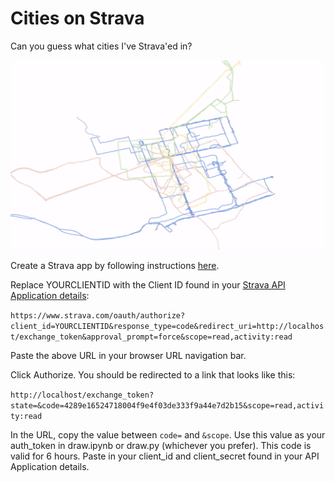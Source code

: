 # Cities on Strava

Can you guess what cities I've Strava'ed in?

![Image](drawing.gif)

Create a Strava app by following instructions [here](https://developers.strava.com/docs/getting-started/#account).

Replace YOURCLIENTID with the Client ID found in your [Strava API Application details](https://www.strava.com/settings/api): 

`https://www.strava.com/oauth/authorize?client_id=YOURCLIENTID&response_type=code&redirect_uri=http://localhost/exchange_token&approval_prompt=force&scope=read,activity:read`

Paste the above URL in your browser URL navigation bar.

Click Authorize. You should be redirected to a link that looks like this: 

`http://localhost/exchange_token?state=&code=4289e16524718004f9e4f03de333f9a44e7d2b15&scope=read,activity:read`

In the URL, copy the value between `code=` and `&scope`. Use this value as your auth_token in draw.ipynb or draw.py (whichever you prefer). This code is valid for 6 hours. Paste in your client_id and client_secret found in your API Application details.